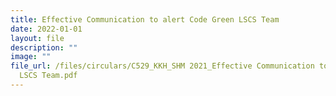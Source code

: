 ```yaml
---
title: Effective Communication to alert Code Green LSCS Team
date: 2022-01-01
layout: file
description: ""
image: ""
file_url: /files/circulars/C529_KKH_SHM 2021_Effective Communication to alert Code Green
  LSCS Team.pdf
---
```

